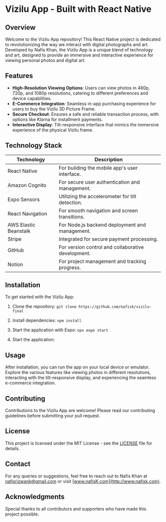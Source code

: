 # Vizilu App - Built with React Native

## Overview

Welcome to the Vizilu App repository! This React Native project is dedicated to revolutionizing the way we interact with digital photographs and art. Developed by Nafis Khan, the Vizilu App is a unique blend of technology and art, designed to provide an immersive and interactive experience for viewing personal photos and digital art.

## Features

- **High-Resolution Viewing Options**: Users can view photos in 480p, 720p, and 1080p resolutions, catering to different preferences and device capabilities.
- **E-Commerce Integration**: Seamless in-app purchasing experience for users to buy the Vizilu 3D Picture Frame.
- **Secure Checkout**: Ensures a safe and reliable transaction process, with options like Klarna for installment payments.
- **Interactive Display**: Tilt-responsive interface that mimics the immersive experience of the physical Vizilu frame.

## Technology Stack

| Technology          | Description                                       |
|---------------------|---------------------------------------------------|
| React Native        | For building the mobile app's user interface.     |
| Amazon Cognito      | For secure user authentication and management.    |
| Expo Sensors        | Utilizing the accelerometer for tilt detection.   |
| React Navigation    | For smooth navigation and screen transitions.     |
| AWS Elastic Beanstalk | For Node.js backend deployment and management.  |
| Stripe              | Integrated for secure payment processing.         |
| GitHub              | For version control and collaborative development.|
| Notion              | For project management and tracking progress.     |

## Installation

To get started with the Vizilu App:

1. Clone the repository:
```git clone https://github.com/nafisk/vizilu-final```

2. Install dependencies:
```npm install```

3. Start the application with Expo:
```npx expo start```

5. Start the application:



## Usage

After installation, you can run the app on your local device or emulator. Explore the various features like viewing photos in different resolutions, interacting with the tilt-responsive display, and experiencing the seamless e-commerce integration.

## Contributing

Contributions to the Vizilu App are welcome! Please read our contributing guidelines before submitting your pull request.

## License

This project is licensed under the MIT License - see the [LICENSE](LICENSE) file for details.

## Contact

For any queries or suggestions, feel free to reach out to Nafis Khan at nafisrizwank@gmail.com or visit [www.nafisK.com](http://www.nafisk.com).

## Acknowledgments

Special thanks to all contributors and supporters who have made this project possible.
